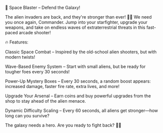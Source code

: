 🚀 Space Blaster – Defend the Galaxy!

The alien invaders are back, and they're stronger than ever! 🌌👾 We need you once again, Commander. Jump into your starfighter, upgrade your weapons, and take on endless waves of extraterrestrial threats in this fast-paced arcade shooter!

🔥 Features:

Classic Space Combat – Inspired by the old-school alien shooters, but with modern twists!

Wave-Based Enemy System – Start with small aliens, but be ready for tougher foes every 30 seconds!

Power-Up Mystery Boxes – Every 30 seconds, a random boost appears: increased damage, faster fire rate, extra lives, and more!

Upgrade Your Arsenal – Earn coins and buy powerful upgrades from the shop to stay ahead of the alien menace.

Dynamic Difficulty Scaling – Every 60 seconds, all aliens get stronger—how long can you survive?

The galaxy needs a hero. Are you ready to fight back? 🚀🔥

